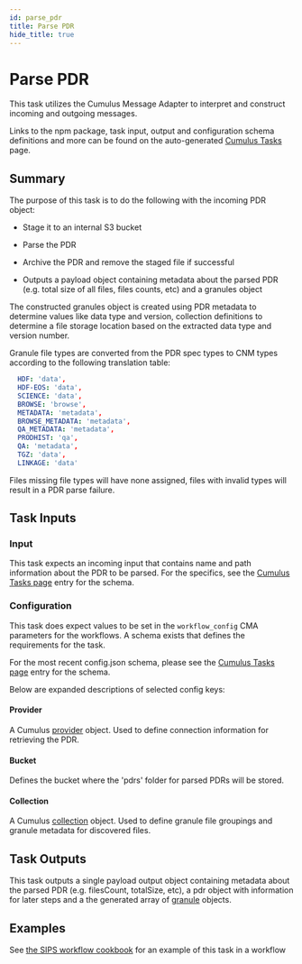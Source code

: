 ```yaml
---
id: parse_pdr
title: Parse PDR
hide_title: true
---
```


# Parse PDR

This task utilizes the Cumulus Message Adapter to interpret and construct incoming and outgoing messages.

Links to the npm package, task input, output and configuration schema definitions and more can be found on the auto-generated [Cumulus Tasks](../tasks) page.

## Summary

The purpose of this task is to do the following with the incoming PDR object:

* Stage it to an internal S3 bucket

* Parse the PDR

* Archive the PDR and remove the staged file if successful

* Outputs a payload object containing metadata about the parsed PDR (e.g. total size of all files, files counts, etc) and a granules object

The constructed granules object is created using PDR metadata to determine values like data type and version, collection definitions to determine a file storage location based on the extracted data type and version number.

Granule file types are converted from the PDR spec types to CNM types according to the following translation table:

```yaml
  HDF: 'data',
  HDF-EOS: 'data',
  SCIENCE: 'data',
  BROWSE: 'browse',
  METADATA: 'metadata',
  BROWSE_METADATA: 'metadata',
  QA_METADATA: 'metadata',
  PRODHIST: 'qa',
  QA: 'metadata',
  TGZ: 'data',
  LINKAGE: 'data'
```

Files missing file types will have none assigned, files with invalid types will result in a PDR parse failure.

## Task Inputs

### Input

This task expects an incoming input that contains name and path information about the PDR to be parsed.   For the specifics, see the [Cumulus Tasks page](../tasks) entry for the schema.

### Configuration

This task does expect values to be set in the `workflow_config` CMA parameters for the workflows.  A schema exists that defines the requirements for the task.

For the most recent config.json schema, please see the [Cumulus Tasks page](../tasks) entry for the schema.

Below are expanded descriptions of selected config keys:

#### Provider

A Cumulus [provider](https://github.com/nasa/cumulus/blob/master/packages/api/models/schemas.js) object.  Used to define connection information for retrieving the PDR.

#### Bucket

Defines the bucket where the 'pdrs' folder for parsed PDRs will be stored.

#### Collection

A Cumulus [collection](https://github.com/nasa/cumulus/blob/master/packages/api/models/schemas.js) object.    Used to define granule file groupings and granule metadata for discovered files.

## Task Outputs

This task outputs a single payload output object containing metadata about the parsed PDR (e.g. filesCount, totalSize, etc), a pdr object with information for later steps and a the generated array of [granule](https://github.com/nasa/cumulus/blob/master/packages/api/models/schemas.js) objects.

## Examples

See [the SIPS workflow cookbook](../data-cookbooks/sips-workflow) for an example of this task in a workflow
